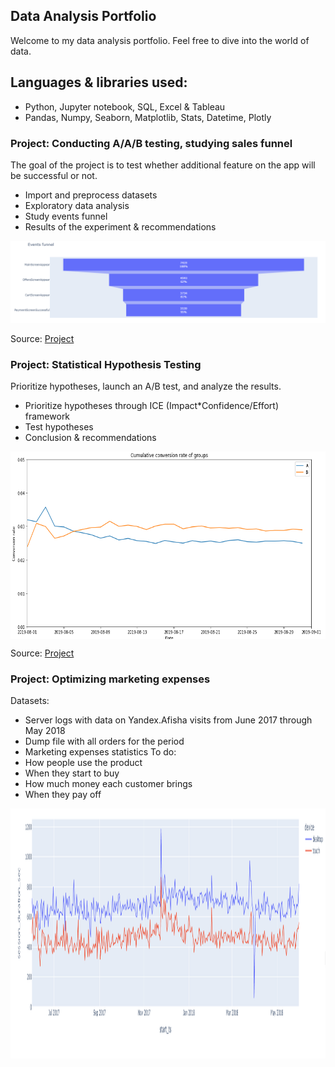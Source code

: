 ## Data Analysis Portfolio
Welcome to my data analysis portfolio. Feel free to dive into the world of data.

## Languages & libraries used:
 - Python, Jupyter notebook, SQL, Excel & Tableau
 - Pandas, Numpy, Seaborn, Matplotlib, Stats, Datetime, Plotly
 

### **Project:** **Conducting A/A/B testing, studying sales funnel**
The goal of the project is to test whether additional feature on the app will be successful or not.

 - Import and preprocess datasets
 - Exploratory data analysis
 - Study events funnel
 - Results of the experiment & recommendations

![Events Funnel](./AAB_testing_user_behavior/data/events_funnel.png)

Source: [Project](./AAB_testing_user_behavior) </br>



### **Project:** **Statistical Hypothesis Testing**
Prioritize hypotheses, launch an A/B test, and analyze the results.

 - Prioritize hypotheses through ICE (Impact*Confidence/Effort) framework
 - Test hypotheses
 - Conclusion & recommendations
 
<img src='AB_statistical_hypotheses_testing/conversion_rate.png' width="600" height="300" align='center'>

Source: [Project](./AB_statistical_hypotheses_testing)

### **Project:** **Optimizing marketing expenses**

Datasets:
 - Server logs with data on Yandex.Afisha visits from June 2017 through May 2018
 - Dump file with all orders for the period
 - Marketing expenses statistics
 To do:
 - How people use the product
 - When they start to buy
 - How much money each customer brings
 - When they pay off

 <img src="Business_analytics/device_types.png" width="800" height="400" align='center'>
 
